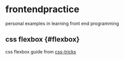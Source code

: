 # frontendpractice
personal examples in learning front end programming

## css flexbox {#flexbox}
css flexbox guide from [css-tricks](https://css-tricks.com/snippets/css/a-guide-to-flexbox/)
